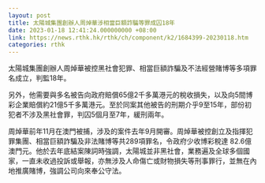 ```yaml
---
layout: post
title: 太陽城集團創辦人周焯華涉相當巨額詐騙等罪成囚18年
date: 2023-01-18 12:41:24.000000000 +08:00
link: https://news.rthk.hk/rthk/ch/component/k2/1684399-20230118.htm
categories: rthk
---
```


太陽城集團創辦人周焯華被控黑社會犯罪、相當巨額詐騙及不法經營賭博等多項罪名成立，判監18年。

另外，他需要與多名被告向政府賠償65億2千多萬港元的稅收損失，以及向5間博彩企業賠償約21億5千多萬港元。至於同案其他被告的刑期介乎9至15年，部份初犯者不涉及黑社會罪，判囚5個月至7年，緩刑兩年。

周焯華前年11月在澳門被捕，涉及的案件去年9月開審。周焯華被控創立及指揮犯罪集團、相當巨額詐騙及非法賭博等共289項罪名，令政府少收博彩稅達 82.6億澳門元。他於去年底結案陳詞時強調，太陽城並非黑社會，業務遍及全球多個國家，一直未收過投訴或舉報，亦無涉及人命傷亡或財物損失等刑事罪行，並無在內地推廣賭博，強調公司向來奉公守法。
